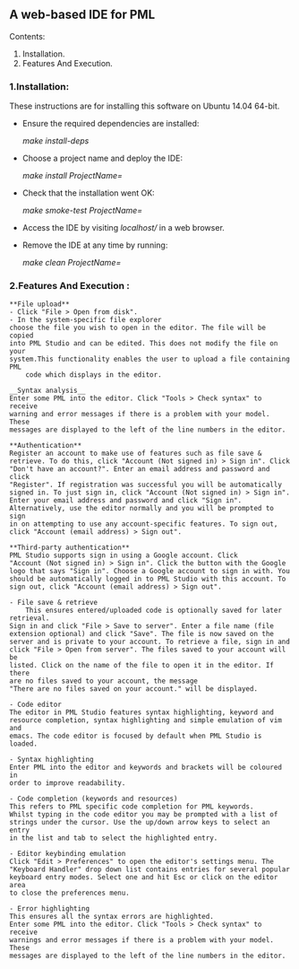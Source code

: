 ## A web-based IDE for PML


Contents:

1. Installation.
2. Features And Execution.

### 1.Installation:

These instructions are for installing this software on Ubuntu 14.04 64-bit.

* Ensure the required dependencies are installed:

	*make install-deps*

* Choose a project name and deploy the IDE:

	*make install ProjectName=<project name>*

* Check that the installation went OK:

	*make smoke-test ProjectName=<project name>*

* Access the IDE by visiting *localhost/<project name>* in a web browser.

* Remove the IDE at any time by running:

	*make clean ProjectName=<project name>*


### 2.Features And Execution :

	**File upload**
	- Click "File > Open from disk". 
	- In the system-specific file explorer
	choose the file you wish to open in the editor. The file will be copied
	into PML Studio and can be edited. This does not modify the file on your
	system.This functionality enables the user to upload a file containing PML 
        code which displays in the editor. 

	__Syntax analysis__
	Enter some PML into the editor. Click "Tools > Check syntax" to receive
	warning and error messages if there is a problem with your model. These
	messages are displayed to the left of the line numbers in the editor.

	**Authentication**
	Register an account to make use of features such as file save &
	retrieve. To do this, click "Account (Not signed in) > Sign in". Click
	"Don't have an account?". Enter an email address and password and click
	"Register". If registration was successful you will be automatically
	signed in. To just sign in, click "Account (Not signed in) > Sign in".
	Enter your email address and password and click "Sign in".
	Alternatively, use the editor normally and you will be prompted to sign
	in on attempting to use any account-specific features. To sign out,
	click "Account (email address) > Sign out".

	**Third-party authentication**
	PML Studio supports sign in using a Google account. Click
	"Account (Not signed in) > Sign in". Click the button with the Google
	logo that says "Sign in". Choose a Google account to sign in with. You
	should be automatically logged in to PML Studio with this account. To
	sign out, click "Account (email address) > Sign out".

	- File save & retrieve
        This ensures entered/uploaded code is optionally saved for later retrieval.
	Sign in and click "File > Save to server". Enter a file name (file
	extension optional) and click "Save". The file is now saved on the
	server and is private to your account. To retrieve a file, sign in and
	click "File > Open from server". The files saved to your account will be
	listed. Click on the name of the file to open it in the editor. If there
	are no files saved to your account, the message
	"There are no files saved on your account." will be displayed.

	- Code editor
	The editor in PML Studio features syntax highlighting, keyword and
	resource completion, syntax highlighting and simple emulation of vim and
	emacs. The code editor is focused by default when PML Studio is loaded.

	- Syntax highlighting
	Enter PML into the editor and keywords and brackets will be coloured in
	order to improve readability.

	- Code completion (keywords and resources)
	This refers to PML specific code completion for PML keywords.
	Whilst typing in the code editor you may be prompted with a list of
	strings under the cursor. Use the up/down arrow keys to select an entry
	in the list and tab to select the highlighted entry.

	- Editor keybinding emulation
	Click "Edit > Preferences" to open the editor's settings menu. The
	"Keyboard Handler" drop down list contains entries for several popular
	keyboard entry modes. Select one and hit Esc or click on the editor area
	to close the preferences menu.

	- Error highlighting
	This ensures all the syntax errors are highlighted.
	Enter some PML into the editor. Click "Tools > Check syntax" to receive
	warnings and error messages if there is a problem with your model. These
	messages are displayed to the left of the line numbers in the editor.



